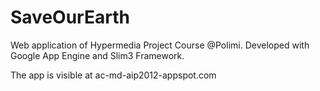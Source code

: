 SaveOurEarth
============

Web application of Hypermedia Project Course @Polimi. Developed with Google App Engine and Slim3 Framework.

The app is visible at ac-md-aip2012-appspot.com
